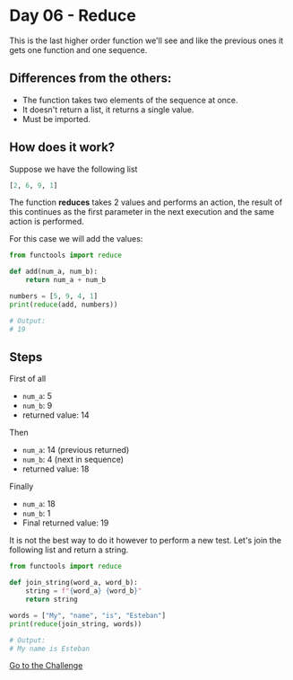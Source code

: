 # Day 06 - Reduce

This is the last higher order function we'll see and like the previous ones it gets one function and one sequence.

## Differences from the others:

- The function takes two elements of the sequence at once.
- It doesn't return a list, it returns a single value.
- Must be imported.

## How does it work?

Suppose we have the following list

```python
[2, 6, 9, 1]
```

The function **reduces** takes 2 values and performs an action, the result of this continues as the first parameter in the next execution and the same action is performed.

For this case we will add the values:

```python
from functools import reduce

def add(num_a, num_b):
    return num_a + num_b

numbers = [5, 9, 4, 1]
print(reduce(add, numbers))

# Output:
# 19
```

## Steps

First of all

- `num_a`: 5
- `num_b`: 9
- returned value: 14

Then

- `num_a`: 14 (previous returned)
- `num_b`: 4 (next in sequence)
- returned value: 18

Finally

- `num_a`: 18
- `num_b`: 1
- Final returned value: 19

It is not the best way to do it however to perform a new test. Let's join the following list and return a string.

```python
from functools import reduce

def join_string(word_a, word_b):
    string = f"{word_a} {word_b}"
    return string

words = ["My", "name", "is", "Esteban"]
print(reduce(join_string, words))

# Output:
# My name is Esteban
```

[Go to the Challenge](https://github.com/estebansolo/Python30/blob/master/docs/Day%2006%20-%20Reduce/exercise.py)